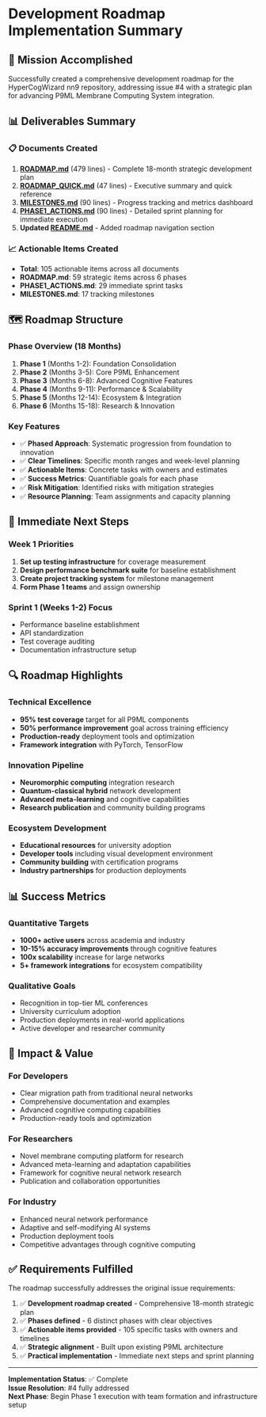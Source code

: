 # Development Roadmap Implementation Summary

## 🎯 Mission Accomplished

Successfully created a comprehensive development roadmap for the HyperCogWizard nn9 repository, addressing issue #4 with a strategic plan for advancing P9ML Membrane Computing System integration.

## 📊 Deliverables Summary

### 📋 Documents Created
1. **[ROADMAP.md](ROADMAP.md)** (479 lines) - Complete 18-month strategic development plan
2. **[ROADMAP_QUICK.md](ROADMAP_QUICK.md)** (47 lines) - Executive summary and quick reference
3. **[MILESTONES.md](MILESTONES.md)** (90 lines) - Progress tracking and metrics dashboard
4. **[PHASE1_ACTIONS.md](PHASE1_ACTIONS.md)** (90 lines) - Detailed sprint planning for immediate execution
5. **Updated [README.md](README.md)** - Added roadmap navigation section

### 📈 Actionable Items Created
- **Total**: 105 actionable items across all documents
- **ROADMAP.md**: 59 strategic items across 6 phases
- **PHASE1_ACTIONS.md**: 29 immediate sprint tasks
- **MILESTONES.md**: 17 tracking milestones

## 🗺️ Roadmap Structure

### Phase Overview (18 Months)
1. **Phase 1** (Months 1-2): Foundation Consolidation
2. **Phase 2** (Months 3-5): Core P9ML Enhancement  
3. **Phase 3** (Months 6-8): Advanced Cognitive Features
4. **Phase 4** (Months 9-11): Performance & Scalability
5. **Phase 5** (Months 12-14): Ecosystem & Integration
6. **Phase 6** (Months 15-18): Research & Innovation

### Key Features
- ✅ **Phased Approach**: Systematic progression from foundation to innovation
- ✅ **Clear Timelines**: Specific month ranges and week-level planning
- ✅ **Actionable Items**: Concrete tasks with owners and estimates
- ✅ **Success Metrics**: Quantifiable goals for each phase
- ✅ **Risk Mitigation**: Identified risks with mitigation strategies
- ✅ **Resource Planning**: Team assignments and capacity planning

## 🎯 Immediate Next Steps

### Week 1 Priorities
1. **Set up testing infrastructure** for coverage measurement
2. **Design performance benchmark suite** for baseline establishment
3. **Create project tracking system** for milestone management
4. **Form Phase 1 teams** and assign ownership

### Sprint 1 (Weeks 1-2) Focus
- Performance baseline establishment
- API standardization
- Test coverage auditing
- Documentation infrastructure setup

## 🔍 Roadmap Highlights

### Technical Excellence
- **95% test coverage** target for all P9ML components
- **50% performance improvement** goal across training efficiency
- **Production-ready** deployment tools and optimization
- **Framework integration** with PyTorch, TensorFlow

### Innovation Pipeline
- **Neuromorphic computing** integration research
- **Quantum-classical hybrid** network development
- **Advanced meta-learning** and cognitive capabilities
- **Research publication** and community building programs

### Ecosystem Development
- **Educational resources** for university adoption
- **Developer tools** including visual development environment
- **Community building** with certification programs
- **Industry partnerships** for production deployments

## 📊 Success Metrics

### Quantitative Targets
- **1000+ active users** across academia and industry
- **10-15% accuracy improvements** through cognitive features
- **100x scalability** increase for large networks
- **5+ framework integrations** for ecosystem compatibility

### Qualitative Goals
- Recognition in top-tier ML conferences
- University curriculum adoption
- Production deployments in real-world applications
- Active developer and researcher community

## 🚀 Impact & Value

### For Developers
- Clear migration path from traditional neural networks
- Comprehensive documentation and examples
- Advanced cognitive computing capabilities
- Production-ready tools and optimization

### For Researchers  
- Novel membrane computing platform for research
- Advanced meta-learning and adaptation capabilities
- Framework for cognitive neural network research
- Publication and collaboration opportunities

### For Industry
- Enhanced neural network performance
- Adaptive and self-modifying AI systems
- Production deployment tools
- Competitive advantages through cognitive computing

## ✅ Requirements Fulfilled

The roadmap successfully addresses the original issue requirements:

1. ✅ **Development roadmap created** - Comprehensive 18-month strategic plan
2. ✅ **Phases defined** - 6 distinct phases with clear objectives
3. ✅ **Actionable items provided** - 105 specific tasks with owners and timelines
4. ✅ **Strategic alignment** - Built upon existing P9ML architecture
5. ✅ **Practical implementation** - Immediate next steps and sprint planning

---

**Implementation Status**: ✅ Complete  
**Issue Resolution**: #4 fully addressed  
**Next Phase**: Begin Phase 1 execution with team formation and infrastructure setup